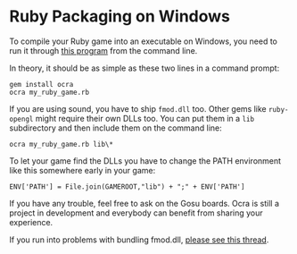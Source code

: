 # Ruby Packaging on Windows

To compile your Ruby game into an executable on Windows, you need to run it through [this program](http://github.com/larsch/ocra/tree/master) from the command line.


In theory, it should be as simple as these two lines in a command prompt:

    gem install ocra
    ocra my_ruby_game.rb

If you are using sound, you have to ship `fmod.dll` too. Other gems like `ruby-opengl` might require their own DLLs too. You can put them in a `lib` subdirectory and then include them on the command line:

    ocra my_ruby_game.rb lib\*

To let your game find the DLLs you have to change the PATH environment like this somewhere early in your game:

    ENV['PATH'] = File.join(GAMEROOT,"lib") + ";" + ENV['PATH']

If you have any trouble, feel free to ask on the Gosu boards. Ocra is still a project in development and everybody can benefit from sharing your experience.

If you run into problems with bundling fmod.dll, [please see this thread](http://www.libgosu.org/cgi-bin/mwf/topic_show.pl?tid=426).
